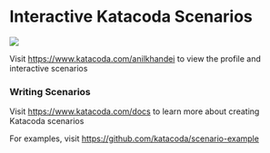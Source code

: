 # Interactive Katacoda Scenarios

[![](http://shields.katacoda.com/katacoda/anilkhandei/count.svg)](https://www.katacoda.com/anilkhandei "Get your profile on Katacoda.com")

Visit https://www.katacoda.com/anilkhandei to view the profile and interactive scenarios

### Writing Scenarios
Visit https://www.katacoda.com/docs to learn more about creating Katacoda scenarios

For examples, visit https://github.com/katacoda/scenario-example
